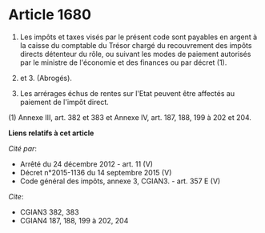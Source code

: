 # Article 1680

1. Les impôts et taxes visés par le présent code sont payables en argent à la caisse du comptable du Trésor chargé du
recouvrement des impôts directs détenteur du rôle, ou suivant les modes de paiement autorisés par le ministre de l'économie
et des finances ou par décret (1).

2. et 3. (Abrogés).

4. Les arrérages échus de rentes sur l'Etat peuvent être affectés au paiement de l'impôt direct.

(1) Annexe III, art. 382 et 383 et Annexe IV, art. 187, 188, 199 à 202 et 204.

**Liens relatifs à cet article**

_Cité par_:

  - Arrêté du 24 décembre 2012 - art. 11 (V)
  - Décret n°2015-1136 du 14 septembre 2015 (V)
  - Code général des impôts, annexe 3, CGIAN3. - art. 357 E (V)

_Cite_:

  - CGIAN3 382, 383
  - CGIAN4 187, 188, 199 à 202, 204
